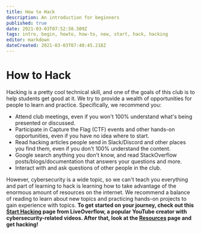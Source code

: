 ```yaml
---
title: How to Hack
description: An introduction for beginners
published: true
date: 2021-03-03T07:52:58.509Z
tags: intro, begin, howto, how-to, new, start, hack, hacking
editor: markdown
dateCreated: 2021-03-03T07:40:45.218Z
---
```


# How to Hack

Hacking is a pretty cool technical skill, and one of the goals of this club is to help students get good at it. We try to provide a wealth of opportunities for people to learn and practice. Specifically, we recommend you:
- Attend club meetings, even if you won't 100% understand what's being presented or discussed.
- Participate in Capture the Flag (CTF) events and other hands-on opportunities, even if you have no idea where to start.
- Read hacking articles people send in Slack/Discord and other places you find them, even if you don't 100% understand the content.
- Google search anything you don't know, and read StackOverflow posts/blogs/documentation that answers your questions and more.
- Interact with and ask questions of other people in the club.

However, cybersecurity is a wide topic, so we can't teach you everything and part of learning to hack is learning how to take advantage of the enormous amount of resources on the internet. We recommend a balance of reading to learn about new topics and practicing hands-on projects to gain experience with topics. **To get started on your journey, check out this [Start Hacking](https://liveoverflow.com/start-hacking/) page from LiveOverflow, a popular YouTube creator with cybersecurity-related videos. After that, look at the [Resources](/resources) page and get hacking!**
